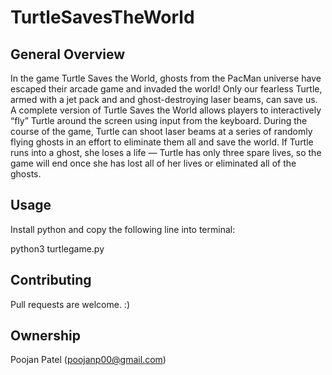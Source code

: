 # TurtleSavesTheWorld

## General Overview
In the game Turtle Saves the World, ghosts from the PacMan universe have escaped their arcade game and invaded the world! Only our fearless Turtle, armed with a jet pack and and ghost-destroying laser beams, can save us. A complete version of Turtle Saves the World allows players to interactively “fly” Turtle around the screen using input from the keyboard. During the course of the game, Turtle can shoot laser beams at a series of randomly flying ghosts in an effort to eliminate them all and save the world. If Turtle runs into a ghost, she loses a life — Turtle has only three spare lives, so the game will end once she has lost all of her lives or eliminated all of the ghosts.

## Usage
Install python and copy the following line into terminal:

python3 turtlegame.py

## Contributing
Pull requests are welcome. :)

## Ownership
Poojan Patel (poojanp00@gmail.com)
